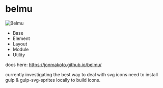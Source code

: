 # belmu
![Belmu](http://cdn.rawgit.com/johnmakoto/belmu/master/img/belmu.png "Belmu")
- Base
- Element
- Layout
- Module
- Utility

docs here: 
https://jonmakoto.github.io/belmu/

currently investigating the best way to deal with svg icons 
need to install gulp & gulp-svg-sprites locally to build icons.

